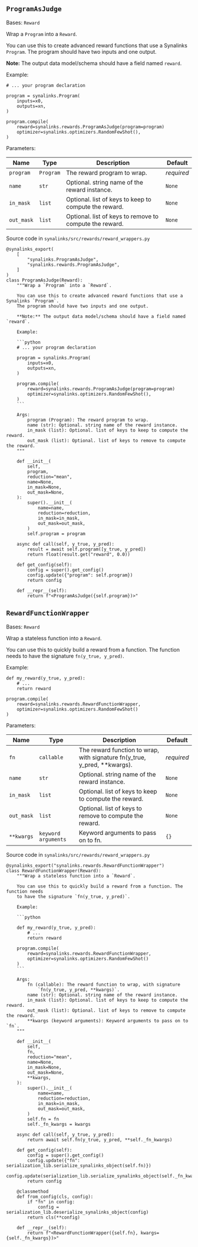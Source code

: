 ## `ProgramAsJudge`

Bases: `Reward`

Wrap a `Program` into a `Reward`.

You can use this to create advanced reward functions that use a Synalinks `Program`. The program should have two inputs and one output.

**Note:** The output data model/schema should have a field named `reward`.

Example:

```
# ... your program declaration

program = synalinks.Program(
    inputs=x0,
    outputs=xn,
)

program.compile(
    reward=synalinks.rewards.ProgramAsJudge(program=program)
    optimizer=synalinks.optimizers.RandomFewShot(),
)
```

Parameters:

| Name       | Type      | Description                                             | Default    |
| ---------- | --------- | ------------------------------------------------------- | ---------- |
| `program`  | `Program` | The reward program to wrap.                             | *required* |
| `name`     | `str`     | Optional. string name of the reward instance.           | `None`     |
| `in_mask`  | `list`    | Optional. list of keys to keep to compute the reward.   | `None`     |
| `out_mask` | `list`    | Optional. list of keys to remove to compute the reward. | `None`     |

Source code in `synalinks/src/rewards/reward_wrappers.py`

````
@synalinks_export(
    [
        "synalinks.ProgramAsJudge",
        "synalinks.rewards.ProgramAsJudge",
    ]
)
class ProgramAsJudge(Reward):
    """Wrap a `Program` into a `Reward`.

    You can use this to create advanced reward functions that use a Synalinks `Program`.
    The program should have two inputs and one output.

    **Note:** The output data model/schema should have a field named `reward`.

    Example:

    ```python
    # ... your program declaration

    program = synalinks.Program(
        inputs=x0,
        outputs=xn,
    )

    program.compile(
        reward=synalinks.rewards.ProgramAsJudge(program=program)
        optimizer=synalinks.optimizers.RandomFewShot(),
    )
    ```

    Args:
        program (Program): The reward program to wrap.
        name (str): Optional. string name of the reward instance.
        in_mask (list): Optional. list of keys to keep to compute the reward.
        out_mask (list): Optional. list of keys to remove to compute the reward.
    """

    def __init__(
        self,
        program,
        reduction="mean",
        name=None,
        in_mask=None,
        out_mask=None,
    ):
        super().__init__(
            name=name,
            reduction=reduction,
            in_mask=in_mask,
            out_mask=out_mask,
        )
        self.program = program

    async def call(self, y_true, y_pred):
        result = await self.program([y_true, y_pred])
        return float(result.get("reward", 0.0))

    def get_config(self):
        config = super().get_config()
        config.update({"program": self.program})
        return config

    def __repr__(self):
        return f"<ProgramAsJudge({self.program})>"
````

## `RewardFunctionWrapper`

Bases: `Reward`

Wrap a stateless function into a `Reward`.

You can use this to quickly build a reward from a function. The function needs to have the signature `fn(y_true, y_pred)`.

Example:

```
def my_reward(y_true, y_pred):
    # ...
    return reward

program.compile(
    reward=synalinks.rewards.RewardFunctionWrapper,
    optimizer=synalinks.optimizers.RandomFewShot()
)
```

Parameters:

| Name       | Type                | Description                                                                 | Default    |
| ---------- | ------------------- | --------------------------------------------------------------------------- | ---------- |
| `fn`       | `callable`          | The reward function to wrap, with signature fn(y_true, y_pred, \*\*kwargs). | *required* |
| `name`     | `str`               | Optional. string name of the reward instance.                               | `None`     |
| `in_mask`  | `list`              | Optional. list of keys to keep to compute the reward.                       | `None`     |
| `out_mask` | `list`              | Optional. list of keys to remove to compute the reward.                     | `None`     |
| `**kwargs` | `keyword arguments` | Keyword arguments to pass on to fn.                                         | `{}`       |

Source code in `synalinks/src/rewards/reward_wrappers.py`

````
@synalinks_export("synalinks.rewards.RewardFunctionWrapper")
class RewardFunctionWrapper(Reward):
    """Wrap a stateless function into a `Reward`.

    You can use this to quickly build a reward from a function. The function needs
    to have the signature `fn(y_true, y_pred)`.

    Example:

    ```python

    def my_reward(y_true, y_pred):
        # ...
        return reward

    program.compile(
        reward=synalinks.rewards.RewardFunctionWrapper,
        optimizer=synalinks.optimizers.RandomFewShot()
    )
    ```

    Args:
        fn (callable): The reward function to wrap, with signature
            `fn(y_true, y_pred, **kwargs)`.
        name (str): Optional. string name of the reward instance.
        in_mask (list): Optional. list of keys to keep to compute the reward.
        out_mask (list): Optional. list of keys to remove to compute the reward.
        **kwargs (keyword arguments): Keyword arguments to pass on to `fn`.
    """

    def __init__(
        self,
        fn,
        reduction="mean",
        name=None,
        in_mask=None,
        out_mask=None,
        **kwargs,
    ):
        super().__init__(
            name=name,
            reduction=reduction,
            in_mask=in_mask,
            out_mask=out_mask,
        )
        self.fn = fn
        self._fn_kwargs = kwargs

    async def call(self, y_true, y_pred):
        return await self.fn(y_true, y_pred, **self._fn_kwargs)

    def get_config(self):
        config = super().get_config()
        config.update({"fn": serialization_lib.serialize_synalinks_object(self.fn)})
        config.update(serialization_lib.serialize_synalinks_object(self._fn_kwargs))
        return config

    @classmethod
    def from_config(cls, config):
        if "fn" in config:
            config = serialization_lib.deserialize_synalinks_object(config)
        return cls(**config)

    def __repr__(self):
        return f"<RewardFunctionWrapper({self.fn}, kwargs={self._fn_kwargs})>"
````
